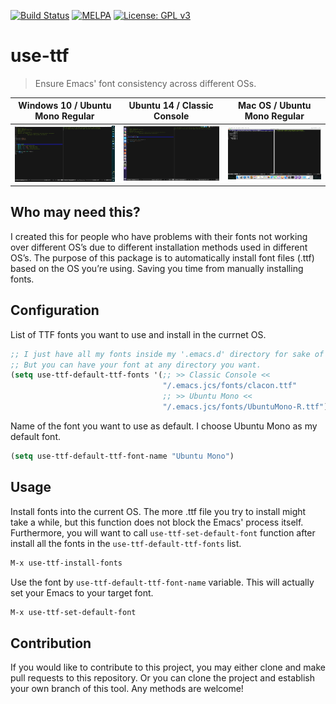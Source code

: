 [![Build Status](https://travis-ci.com/jcs090218/use-ttf.svg?branch=master)](https://travis-ci.com/jcs090218/use-ttf)
[![MELPA](https://melpa.org/packages/use-ttf-badge.svg)](https://melpa.org/#/use-ttf)
[![License: GPL v3](https://img.shields.io/badge/License-GPL%20v3-blue.svg)](https://www.gnu.org/licenses/gpl-3.0)


# use-ttf
> Ensure Emacs' font consistency across different OSs.

| Windows 10 / Ubuntu Mono Regular                 | Ubuntu 14 / Classic Console                             | Mac OS / Ubuntu Mono Regular                     |
|:------------------------------------------------:|:-------------------------------------------------------:|:------------------------------------------------:|
|<img src="./screenshot/ubuntu-mono-on-win10.png"/>|<img src="./screenshot/classic-console-on-ubuntu14.png"/>|<img src="./screenshot/ubuntu-mono-on-maxos.png"/>|


## Who may need this?
I created this for people who have problems with their fonts not working 
over different OS’s due to different installation methods used in different 
OS’s. The purpose of this package is to automatically install font files (.ttf) 
based on the OS you’re using. Saving you time from manually installing fonts.


## Configuration
List of TTF fonts you want to use and install in the currnet OS.
```el
;; I just have all my fonts inside my '.emacs.d' directory for sake of simplicity.
;; But you can have your font at any directory you want.
(setq use-ttf-default-ttf-fonts '(;; >> Classic Console <<
                                  "/.emacs.jcs/fonts/clacon.ttf"
                                  ;; >> Ubuntu Mono <<
                                  "/.emacs.jcs/fonts/UbuntuMono-R.ttf"))
```

Name of the font you want to use as default. I choose Ubuntu Mono as my 
default font.
```el
(setq use-ttf-default-ttf-font-name "Ubuntu Mono")
```

## Usage
Install fonts into the current OS. The more .ttf file you try to install might
take a while, but this function does not block the Emacs' process itself.
Furthermore, you will want to call `use-ttf-set-default-font` function after
install all the fonts in the `use-ttf-default-ttf-fonts` list.
```el
M-x use-ttf-install-fonts
```

Use the font by `use-ttf-default-ttf-font-name` variable. This will actually
set your Emacs to your target font.
```el
M-x use-ttf-set-default-font
```


## Contribution
If you would like to contribute to this project, you may either 
clone and make pull requests to this repository. Or you can 
clone the project and establish your own branch of this tool. 
Any methods are welcome!
